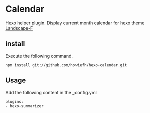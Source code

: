 # Calendar
Hexo helper plugin. Display current month calendar for hexo theme [Landscape-F](https://github.com/howiefh/hexo-theme-landscape-f)

## install
Execute the following command.
```
npm install git://github.com/howiefh/hexo-calendar.git
```

## Usage
Add the following content in the _config.yml
```
plugins:
- hexo-summarizer
```
